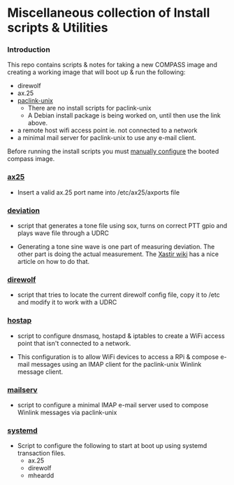 # Miscellaneous collection of Install scripts & Utilities

### Introduction

This repo contains scripts & notes for taking a new COMPASS image and
creating a working image that will boot up & run the following:
* direwolf
* ax.25
* [paclink-unix](http://bazaudi.com/plu/doku.php)
  * There are no install scripts for paclink-unix
  * A Debian install package is being worked on, until then use the link above.
* a remote host wifi access point ie. not connected to a network
* a minimal mail server for paclink-unix to use any e-mail client.

Before running the install scripts you must [manually
configure](https://github.com/nwdigitalradio/n7nix/blob/master/COMPASS_CFG.md)
the booted compass image.

### [ax25](https://github.com/nwdigitalradio/n7nix/tree/master/ax25)
* Insert a valid ax.25 port name into /etc/ax25/axports file

### [deviation](https://github.com/nwdigitalradio/n7nix/tree/master/deviation)

* script that generates a tone file using sox, turns on correct PTT
gpio and plays wave file through a UDRC

* Generating a tone sine wave is one part of measuring deviation. The
other part is doing the actual measurement. The [Xastir
wiki](http://xastir.org/index.php/HowTo:Set_Deviation_via_RTL) has a
nice article on how to do that.

### [direwolf](https://github.com/nwdigitalradio/n7nix/tree/master/direwolf)

* script that tries to locate the current direwolf config file, copy
it to /etc and modify it to work with a UDRC

### [hostap](https://github.com/nwdigitalradio/n7nix/tree/master/hostap)

* script to configure dnsmasq, hostapd & iptables to create a WiFi
access point that isn't connected to a network.

* This configuration is to allow WiFi devices to access a RPi &
compose e-mail messages using an IMAP client for the paclink-unix
Winlink message client.

### [mailserv](https://github.com/nwdigitalradio/n7nix/tree/master/mailserv)

* script to configure a minimal IMAP e-mail server used to compose
Winlink messages via paclink-unix

### [systemd](https://github.com/nwdigitalradio/n7nix/tree/master/systemd)

* Script to configure the following to start at boot up using systemd
transaction files.
  * ax.25
  * direwolf
  * mheardd